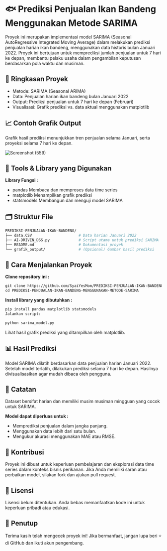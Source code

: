 # **🐟 Prediksi Penjualan Ikan Bandeng Menggunakan Metode SARIMA**

Proyek ini merupakan implementasi model SARIMA (Seasonal AutoRegressive Integrated Moving Average) dalam melakukan prediksi penjualan harian ikan bandeng, menggunakan data historis bulan Januari 2022. Proyek ini bertujuan untuk memprediksi jumlah penjualan untuk 7 hari ke depan, membantu pelaku usaha dalam pengambilan keputusan berdasarkan pola waktu dan musiman.

## **📌 Ringkasan Proyek**

- Metode: SARIMA (Seasonal ARIMA)
- Data: Penjualan harian ikan bandeng bulan Januari 2022
- Output: Prediksi penjualan untuk 7 hari ke depan (Februari)
- Visualisasi: Grafik prediksi vs. data aktual menggunakan matplotlib

## **📈 Contoh Grafik Output**

Grafik hasil prediksi menunjukkan tren penjualan selama Januari, serta proyeksi selama 7 hari ke depan.

![Screenshot (559)](https://github.com/user-attachments/assets/3322edc4-8887-4ab6-8391-c96ef77eb566)

## **🧰 Tools & Library yang Digunakan**

**Library	Fungsi :**

- pandas	Membaca dan memproses data time series
- matplotlib	Menampilkan grafik prediksi
- statsmodels	Membangun dan menguji model SARIMA

## **🗂️ Struktur File**

```graphql
PREDIKSI-PENJUALAN-IKAN-BANDENG/
├── data.CSV                     # Data harian Januari 2022
├── AI-DRIVEN_DSS.py             # Script utama untuk prediksi SARIMA
├── README.md                    # Dokumentasi proyek
└── grafik_output/               # (Opsional) Gambar hasil prediksi
```

## **🚀 Cara Menjalankan Proyek**

**Clone repository ini :**

```graphql
git clone https://github.com/SyaiYesMom/PREDIKSI-PENJUALAN-IKAN-BANDENG-MENGGUNAKAN-METODE-SARIMA.git
cd PREDIKSI-PENJUALAN-IKAN-BANDENG-MENGGUNAKAN-METODE-SARIMA
```

**Install library yang dibutuhkan :**

```graphql
pip install pandas matplotlib statsmodels
Jalankan script:
```

```graphql
python sarima_model.py
```

Lihat hasil grafik prediksi yang ditampilkan oleh matplotlib.

## **📊 Hasil Prediksi**

Model SARIMA dilatih berdasarkan data penjualan harian Januari 2022. Setelah model terlatih, dilakukan prediksi selama 7 hari ke depan. Hasilnya divisualisasikan agar mudah dibaca oleh pengguna.

## **📌 Catatan**

Dataset bersifat harian dan memiliki musim musiman mingguan yang cocok untuk SARIMA.

**Model dapat diperluas untuk :**

- Memprediksi penjualan dalam jangka panjang.
- Menggunakan data lebih dari satu bulan.
- Mengukur akurasi menggunakan MAE atau RMSE.

## **🤝 Kontribusi**

Proyek ini dibuat untuk keperluan pembelajaran dan eksplorasi data time series dalam konteks bisnis perikanan.
Jika Anda memiliki saran atau perbaikan model, silakan fork dan ajukan pull request.

## **📄 Lisensi**

Lisensi belum ditentukan. Anda bebas memanfaatkan kode ini untuk keperluan pribadi atau edukasi.

## **🙌 Penutup**

Terima kasih telah mengecek proyek ini!
Jika bermanfaat, jangan lupa beri ⭐ di GitHub dan ikuti akun pengembang.
